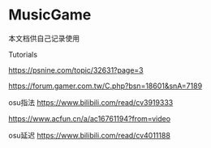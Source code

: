 # MusicGame

本文档供自己记录使用


Tutorials

https://psnine.com/topic/32631?page=3

https://forum.gamer.com.tw/C.php?bsn=18601&snA=7189

osu指法 https://www.bilibili.com/read/cv3919333

https://www.acfun.cn/a/ac16761194?from=video

osu延迟 https://www.bilibili.com/read/cv4011188
